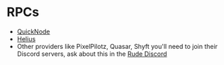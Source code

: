 # RPCs

* [QuickNode](https://www.quicknode.com/?via=rudearb)
* [Helius](https://www.helius.dev/solana-rpc-nodes)
* Other providers like PixelPilotz, Quasar, Shyft you'll need to join their Discord servers, ask about this in the [Rude Discord](../)
